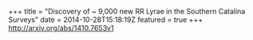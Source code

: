 +++
title = "Discovery of ~ 9,000 new RR Lyrae in the Southern Catalina Surveys"
date = 2014-10-28T15:18:19Z
featured = true
+++
http://arxiv.org/abs/1410.7653v1